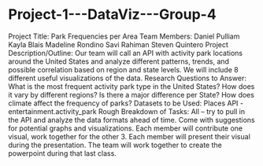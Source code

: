 # Project-1---DataViz---Group-4
Project Title: 
Park Frequencies per Area
Team Members: 
Daniel Pulliam
Kayla Blais
Madeline Rondino
Savi Rahiman
Steven Quintero
Project Description/Outline: 
Our team will call an API with activity park locations around the United States and analyze different patterns, trends, and possible correlation based on region and state levels. We will include 8 different useful visualizations of the data.
Research Questions to Answer: 
What is the most frequent activity park type in the United States? How does it vary by different regions? Is there a major difference per State? How does climate affect the frequency of parks?
Datasets to be Used: 
Places API - entertainment.activity_park
Rough Breakdown of Tasks:
All – try to pull in the API and analyze the data formats ahead of time. Come with suggestions for potential graphs and visualizations.
Each member will contribute one visual, work together for the other 3.
Each member will present their visual during the presentation. 
The team will work together to create the powerpoint during that last class. 
